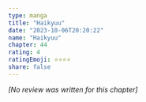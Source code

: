 ```yaml
---
type: manga
title: "Haikyuu"
date: "2023-10-06T20:20:22"
name: "Haikyuu"
chapter: 44
rating: 4
ratingEmoji: ⭐️⭐️⭐️⭐️
share: false
---
```


_[No review was written for this chapter]_
